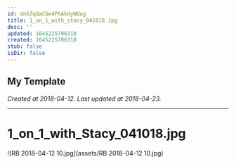 ```yaml
---
id: dnG7qQaCGe4PtAkdyWQug
title: 1_on_1_with_stacy_041018 Jpg
desc: ''
updated: 1645225706318
created: 1645225706318
stub: false
isDir: false
---
```

My Template
---

_Created at 2018-04-12._
_Last updated at 2018-04-23._




---

# 1_on_1_with_Stacy_041018.jpg


![RB 2018-04-12 10.jpg](assets/RB 2018-04-12 10.jpg)


